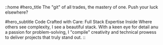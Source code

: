 ::home
#hero_title
The "git" of all trades, the mastery of one. Push your luck elsewhere?

#hero_subtitle
Code Crafted with Care: Full Stack Expertise Inside Where others see complexity, I see a beautiful stack. With a keen eye for detail anu a passion for problem-solving, I "compile" creativity and technical prowess to deliver projects that truly stand out.
::
